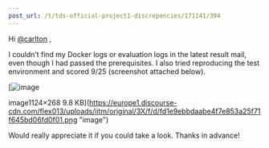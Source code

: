 ```yaml
---
post_url: /t/tds-official-project1-discrepencies/171141/394
---
```

Hi [@carlton](/u/carlton) ,

I couldn’t find my Docker logs or evaluation logs in the latest result mail, even though I had passed the prerequisites. I also tried reproducing the test environment and scored 9/25 (screenshot attached below).  

[![image](https://europe1.discourse-cdn.com/flex013/uploads/iitm/original/3X/f/d/fd1e9ebbdaabe4f7e853a25f71f645bd06fd0f01.png)

image1124×268 9.8 KB](https://europe1.discourse-cdn.com/flex013/uploads/iitm/original/3X/f/d/fd1e9ebbdaabe4f7e853a25f71f645bd06fd0f01.png "image")

Would really appreciate it if you could take a look. Thanks in advance!